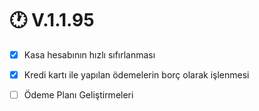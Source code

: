 # 🕐 V.1.1.95

* [x] Kasa hesabının hızlı sıfırlanması
* [x] Kredi kartı ile yapılan ödemelerin borç olarak işlenmesi
* [ ] Ödeme Planı Geliştirmeleri


